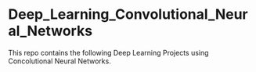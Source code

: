 # Deep_Learning_Convolutional_Neural_Networks
This repo contains the following Deep Learning Projects using Concolutional Neural Networks.
